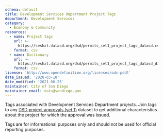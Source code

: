 ```yaml
---
schema: default
title: Development Services Department Project Tags
department: Development Services
category:
  - Economy & Community
resources:
  - name: Project tags
    url: >-
      https://seshat.datasd.org/dsd/permits_set1_project_tags_datasd.csv
    format: csv
  - name: Dictionary
    url: >-
      https://seshat.datasd.org/dsd/permits_set1_project_tags_datasd_dict.csv
    format: csv
license: 'http://www.opendefinition.org/licenses/odc-pddl'
date_issued: '2020-03-10'
date_modified: '2021-06-25'
maintainer: City of San Diego
maintainer_email: data@sandiego.gov
---
```

Tags associated with Development Services Department projects. Join tags to any [DSD project approvals (set 1)](/datasets/development-permits-set1/) dataset to get additional characteristics about the project for which the approval was issued.

<!-- more -->

Tags are for informational purposes only and should not be used for official reporting purposes.